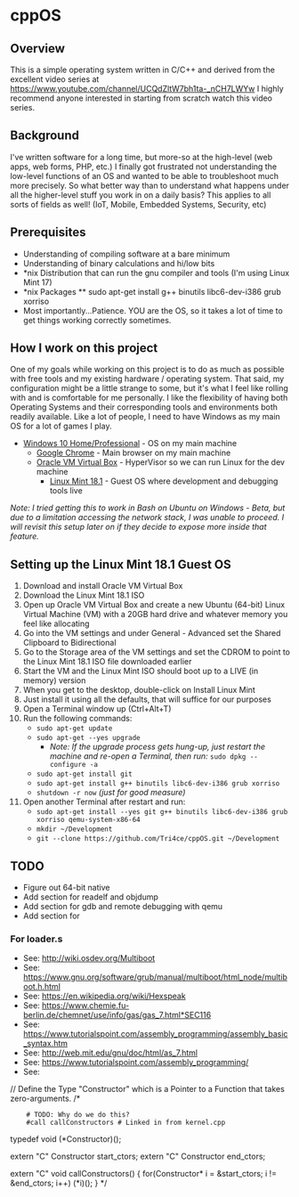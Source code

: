 # cppOS

## Overview
This is a simple operating system written in C/C++ and derived from the excellent video series at https://www.youtube.com/channel/UCQdZltW7bh1ta-_nCH7LWYw I highly recommend anyone interested in starting from scratch watch this video series.

## Background
I've written software for a long time, but more-so at the high-level (web apps, web forms, PHP, etc.) I finally got frustrated not understanding the low-level functions of an OS and wanted to be able to troubleshoot much more precisely. So what better way than to understand what happens under all the higher-level stuff you work in on a daily basis? This applies to all sorts of fields as well! (IoT, Mobile, Embedded Systems, Security, etc)

## Prerequisites
* Understanding of compiling software at a bare minimum
* Understanding of binary calculations and hi/low bits
* *nix Distribution that can run the gnu compiler and tools (I'm using Linux Mint 17)
* *nix Packages
** sudo apt-get install g++ binutils libc6-dev-i386 grub xorriso
* Most importantly...Patience. YOU are the OS, so it takes a lot of time to get things working correctly sometimes.

## How I work on this project
One of my goals while working on this project is to do as much as possible with free tools and my existing hardware / operating system. That said, my configuration might be a little strange to some, but it's what I feel like rolling with and is comfortable for me personally. I like the flexibility of having both Operating Systems and their corresponding tools and environments both readily available. Like a lot of people, I need to have Windows as my main OS for a lot of games I play.
* [Windows 10 Home/Professional](https://www.microsoft.com/en-us/windows/get-windows-10) - OS on my main machine
    * [Google Chrome](https://www.google.com/chrome/) - Main browser on my main machine
    * [Oracle VM Virtual Box](https://www.virtualbox.org/) - HyperVisor so we can run Linux for the dev machine
        * [Linux Mint 18.1](https://www.linuxmint.com/) - Guest OS where development and debugging tools live

_Note: I tried getting this to work in Bash on Ubuntu on Windows - Beta, but due to a limitation accessing the network stack, I was unable to proceed. I will revisit this setup later on if they decide to expose more inside that feature._

## Setting up the Linux Mint 18.1 Guest OS
1. Download and install Oracle VM Virtual Box
2. Download the Linux Mint 18.1 ISO
3. Open up Oracle VM Virtual Box and create a new Ubuntu (64-bit) Linux Virtual Machine (VM) with a 20GB hard drive and whatever memory you feel like allocating
4. Go into the VM settings and under General - Advanced set the Shared Clipboard to Bidirectional
5. Go to the Storage area of the VM settings and set the CDROM to point to the Linux Mint 18.1 ISO file downloaded earlier
6. Start the VM and the Linux Mint ISO should boot up to a LIVE (in memory) version
7. When you get to the desktop, double-click on Install Linux Mint
8. Just install it using all the defaults, that will suffice for our purposes
9. Open a Terminal window up (Ctrl+Alt+T)
10. Run the following commands:
    * `sudo apt-get update`
    * `sudo apt-get --yes upgrade`
        * _Note: If the upgrade process gets hung-up, just restart the machine and re-open a Terminal, then run:_ `sudo dpkg --configure -a`
    * `sudo apt-get install git`
    * `sudo apt-get install g++ binutils libc6-dev-i386 grub xorriso`
    * `shutdown -r now` _(just for good measure)_
11. Open another Terminal after restart and run:
    * `sudo apt-get install --yes git g++ binutils libc6-dev-i386 grub xorriso qemu-system-x86-64`
    * `mkdir ~/Development`
    * `git --clone https://github.com/Tri4ce/cppOS.git ~/Development`
    
## TODO
* Figure out 64-bit native
* Add section for readelf and objdump
* Add section for gdb and remote debugging with qemu
* Add section for 

### For loader.s
* See: http://wiki.osdev.org/Multiboot
* See: https://www.gnu.org/software/grub/manual/multiboot/html_node/multiboot.h.html
* See: https://en.wikipedia.org/wiki/Hexspeak
* See: https://www.chemie.fu-berlin.de/chemnet/use/info/gas/gas_7.html*SEC116
* See: https://www.tutorialspoint.com/assembly_programming/assembly_basic_syntax.htm
* See: http://web.mit.edu/gnu/doc/html/as_7.html
* See: https://www.tutorialspoint.com/assembly_programming/
* See: 


// Define the Type "Constructor" which is a Pointer to a Function that takes zero-arguments.
/*

		# TODO: Why do we do this?
		#call callConstructors # Linked in from kernel.cpp


typedef void (*Constructor)();

extern "C" Constructor start_ctors;
extern "C" Constructor end_ctors;

extern "C" void callConstructors()
{
	for(Constructor* i = &start_ctors; i != &end_ctors; i++)
		(*i)();
}
*/